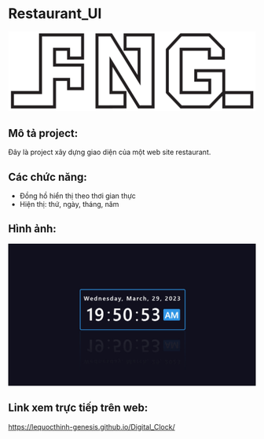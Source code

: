 # Restaurant_UI

<img src="https://github.com/lequocthinh-Genesis/FNG-demo-1/blob/master/assets/img/FNG-logo.png?raw=true">

## Mô tả project:

Đây là project xây dựng giao diện của một web site restaurant.

## Các chức năng:

- Đồng hồ hiển thị theo thơi gian thực
- Hiện thị: thứ, ngày, tháng, năm
  
## Hình ảnh:

<img src="https://github.com/lequocthinh-Genesis/Digital_Clock/blob/master/digital_clock.jpg?raw=true">

## Link xem trực tiếp trên web:

https://lequocthinh-genesis.github.io/Digital_Clock/
